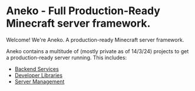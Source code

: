 # Aneko - Full Production-Ready Minecraft server framework.
Welcome! We're Aneko. A production-ready Minecraft server framework.

Aneko contains a multitude of (mostly private as of 14/3/24) projects to get a production-ready server running. This includes:
- [Backend Services](https://github.com/AnekoClub/backend-mono)
- [Developer Libraries](https://github.com/AnekoClub/library-mono)
- [Server Management](https://github.com/AnekoClub/servman-mono)
